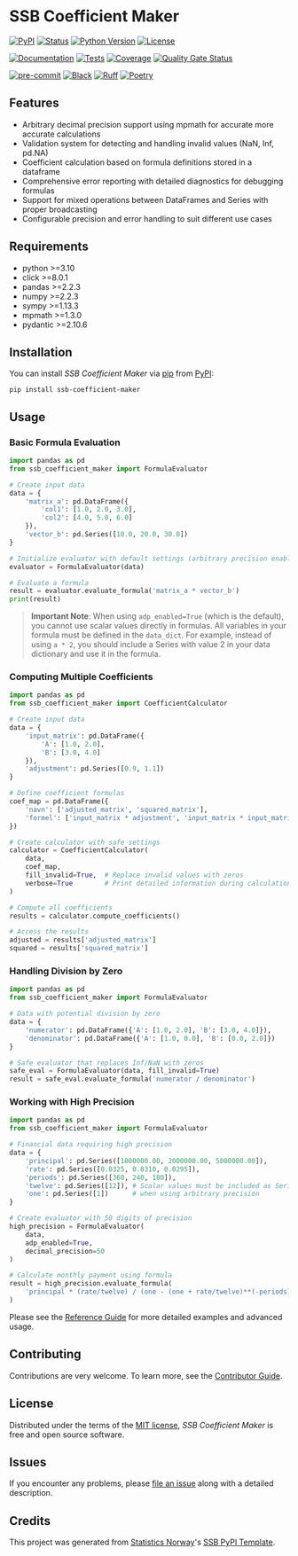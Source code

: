 # SSB Coefficient Maker

[![PyPI](https://img.shields.io/pypi/v/ssb-coefficient-maker.svg)][pypi status]
[![Status](https://img.shields.io/pypi/status/ssb-coefficient-maker.svg)][pypi status]
[![Python Version](https://img.shields.io/pypi/pyversions/ssb-coefficient-maker)][pypi status]
[![License](https://img.shields.io/pypi/l/ssb-coefficient-maker)][license]

[![Documentation](https://github.com/statisticsnorway/ssb-coefficient-maker/actions/workflows/docs.yml/badge.svg)][documentation]
[![Tests](https://github.com/statisticsnorway/ssb-coefficient-maker/actions/workflows/tests.yml/badge.svg)][tests]
[![Coverage](https://sonarcloud.io/api/project_badges/measure?project=statisticsnorway_ssb-coefficient-maker&metric=coverage)][sonarcov]
[![Quality Gate Status](https://sonarcloud.io/api/project_badges/measure?project=statisticsnorway_ssb-coefficient-maker&metric=alert_status)][sonarquality]

[![pre-commit](https://img.shields.io/badge/pre--commit-enabled-brightgreen?logo=pre-commit&logoColor=white)][pre-commit]
[![Black](https://img.shields.io/badge/code%20style-black-000000.svg)][black]
[![Ruff](https://img.shields.io/endpoint?url=https://raw.githubusercontent.com/astral-sh/ruff/main/assets/badge/v2.json)](https://github.com/astral-sh/ruff)
[![Poetry](https://img.shields.io/endpoint?url=https://python-poetry.org/badge/v0.json)][poetry]

[pypi status]: https://pypi.org/project/ssb-coefficient-maker/
[documentation]: https://statisticsnorway.github.io/ssb-coefficient-maker
[tests]: https://github.com/statisticsnorway/ssb-coefficient-maker/actions?workflow=Tests

[sonarcov]: https://sonarcloud.io/summary/overall?id=statisticsnorway_ssb-coefficient-maker
[sonarquality]: https://sonarcloud.io/summary/overall?id=statisticsnorway_ssb-coefficient-maker
[pre-commit]: https://github.com/pre-commit/pre-commit
[black]: https://github.com/psf/black
[poetry]: https://python-poetry.org/

## Features

- Arbitrary decimal precision support using mpmath for accurate more accurate calculations
- Validation system for detecting and handling invalid values (NaN, Inf, pd.NA)
- Coefficient calculation based on formula definitions stored in a dataframe
- Comprehensive error reporting with detailed diagnostics for debugging formulas
- Support for mixed operations between DataFrames and Series with proper broadcasting
- Configurable precision and error handling to suit different use cases

## Requirements

- python >=3.10
- click >=8.0.1
- pandas >=2.2.3
- numpy >=2.2.3
- sympy >=1.13.3
- mpmath >=1.3.0
- pydantic >=2.10.6

## Installation

You can install _SSB Coefficient Maker_ via [pip] from [PyPI]:

```console
pip install ssb-coefficient-maker
```

## Usage

### Basic Formula Evaluation

```python
import pandas as pd
from ssb_coefficient_maker import FormulaEvaluator

# Create input data
data = {
    'matrix_a': pd.DataFrame({
        'col1': [1.0, 2.0, 3.0],
        'col2': [4.0, 5.0, 6.0]
    }),
    'vector_b': pd.Series([10.0, 20.0, 30.0])
}

# Initialize evaluator with default settings (arbitrary precision enabled)
evaluator = FormulaEvaluator(data)

# Evaluate a formula
result = evaluator.evaluate_formula('matrix_a * vector_b')
print(result)
```

> **Important Note**: When using `adp_enabled=True` (which is the default), you cannot use scalar values directly in formulas. All variables in your formula must be defined in the `data_dict`. For example, instead of using `a * 2`, you should include a Series with value 2 in your data dictionary and use it in the formula.

### Computing Multiple Coefficients

```python
import pandas as pd
from ssb_coefficient_maker import CoefficientCalculator

# Create input data
data = {
    'input_matrix': pd.DataFrame({
        'A': [1.0, 2.0],
        'B': [3.0, 4.0]
    }),
    'adjustment': pd.Series([0.9, 1.1])
}

# Define coefficient formulas
coef_map = pd.DataFrame({
    'navn': ['adjusted_matrix', 'squared_matrix'],
    'formel': ['input_matrix * adjustment', 'input_matrix * input_matrix']
})

# Create calculator with safe settings
calculator = CoefficientCalculator(
    data,
    coef_map,
    fill_invalid=True,  # Replace invalid values with zeros
    verbose=True        # Print detailed information during calculation
)

# Compute all coefficients
results = calculator.compute_coefficients()

# Access the results
adjusted = results['adjusted_matrix']
squared = results['squared_matrix']
```

### Handling Division by Zero

```python
import pandas as pd
from ssb_coefficient_maker import FormulaEvaluator

# Data with potential division by zero
data = {
    'numerator': pd.DataFrame({'A': [1.0, 2.0], 'B': [3.0, 4.0]}),
    'denominator': pd.DataFrame({'A': [1.0, 0.0], 'B': [0.0, 2.0]})
}

# Safe evaluator that replaces Inf/NaN with zeros
safe_eval = FormulaEvaluator(data, fill_invalid=True)
result = safe_eval.evaluate_formula('numerator / denominator')
```

### Working with High Precision

```python
import pandas as pd
from ssb_coefficient_maker import FormulaEvaluator

# Financial data requiring high precision
data = {
    'principal': pd.Series([1000000.00, 2000000.00, 5000000.00]),
    'rate': pd.Series([0.0325, 0.0310, 0.0295]),
    'periods': pd.Series([360, 240, 180]),
    'twelve': pd.Series([12]), # Scalar values must be included as Series
    'one': pd.Series([1])      # when using arbitrary precision
}

# Create evaluator with 50 digits of precision
high_precision = FormulaEvaluator(
    data,
    adp_enabled=True,
    decimal_precision=50
)

# Calculate monthly payment using formula
result = high_precision.evaluate_formula(
    'principal * (rate/twelve) / (one - (one + rate/twelve)**(-periods))'
)
```

Please see the [Reference Guide] for more detailed examples and advanced usage.

## Contributing

Contributions are very welcome.
To learn more, see the [Contributor Guide].

## License

Distributed under the terms of the [MIT license][license],
_SSB Coefficient Maker_ is free and open source software.

## Issues

If you encounter any problems,
please [file an issue] along with a detailed description.

## Credits

This project was generated from [Statistics Norway]'s [SSB PyPI Template].

[statistics norway]: https://www.ssb.no/en
[pypi]: https://pypi.org/
[ssb pypi template]: https://github.com/statisticsnorway/ssb-pypitemplate
[file an issue]: https://github.com/statisticsnorway/ssb-coefficient-maker/issues
[pip]: https://pip.pypa.io/

<!-- github-only -->

[license]: https://github.com/statisticsnorway/ssb-coefficient-maker/blob/main/LICENSE
[contributor guide]: https://github.com/statisticsnorway/ssb-coefficient-maker/blob/main/CONTRIBUTING.md
[reference guide]: https://statisticsnorway.github.io/ssb-coefficient-maker/reference.html
